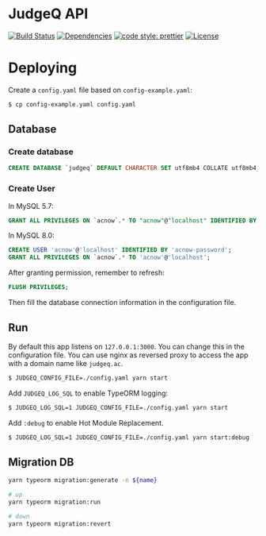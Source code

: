 # JudgeQ API

[![Build Status](https://img.shields.io/github/workflow/status/HZNU-OJ/HZNUOJ-V3-API/Build?style=flat-square)](https://github.com/HZNU-OJ/HZNUOJ-V3-API/actions?query=workflow%3ACI)
[![Dependencies](https://img.shields.io/david/HZNU-OJ/HZNUOJ-V3-API?style=flat-square)](https://david-dm.org/HZNU-OJ/HZNUOJ-V3-API)
[![code style: prettier](https://img.shields.io/badge/code_style-prettier-ff69b4.svg?style=flat-square)](https://github.com/prettier/prettier)
[![License](https://img.shields.io/github/license/syzoj/syzoj-ng?style=flat-square)](LICENSE)

# Deploying

Create a `config.yaml` file based on `config-example.yaml`:

```bash
$ cp config-example.yaml config.yaml
```

## Database

### Create database

```sql
CREATE DATABASE `judgeq` DEFAULT CHARACTER SET utf8mb4 COLLATE utf8mb4_unicode_ci;
```

### Create User

In MySQL 5.7:

```sql
GRANT ALL PRIVILEGES ON `acnow`.* TO "acnow"@"localhost" IDENTIFIED BY "acnow-password";
```

In MySQL 8.0:

```sql
CREATE USER 'acnow'@'localhost' IDENTIFIED BY 'acnow-password';
GRANT ALL PRIVILEGES ON `acnow`.* TO 'acnow'@'localhost';
```

After granting permission, remember to refresh:

```sql
FLUSH PRIVILEGES;
```

Then fill the database connection information in the configuration file.

## Run

By default this app listens on `127.0.0.1:3000`. You can change this in the configuration file. You can use nginx as reversed proxy to access the app with a domain name like `judgeq.ac`.

```bash
$ JUDGEQ_CONFIG_FILE=./config.yaml yarn start
```

Add `JUDGEQ_LOG_SQL` to enable TypeORM logging:

```bash
$ JUDGEQ_LOG_SQL=1 JUDGEQ_CONFIG_FILE=./config.yaml yarn start
```

Add `:debug` to enable Hot Module Replacement.

```bash
$ JUDGEQ_LOG_SQL=1 JUDGEQ_CONFIG_FILE=./config.yaml yarn start:debug 
```

## Migration DB

```bash
yarn typeorm migration:generate -n ${name}

# up
yarn typeorm migration:run

# down
yarn typeorm migration:revert
```
